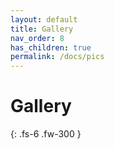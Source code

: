 ```yaml
---
layout: default
title: Gallery
nav_order: 8
has_children: true
permalink: /docs/pics
---
```


# Gallery

{: .fs-6 .fw-300 }